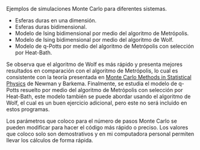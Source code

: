 Ejemplos de simulaciones Monte Carlo para diferentes sistemas.

- Esferas duras en una dimensión.
- Esferas duras bidimensional.
- Modelo de Ising bidimensional por medio del algoritmo de Metrópolis.
- Modelo de Ising bidimensional por medio del algoritmo de Wolf.
- Modelo de q-Potts por medio del algoritmo de Metrópolis con selección por Heat-Bath.

Se observa que el algoritmo de Wolf es más rápido y presenta mejores resultados en comparación con el algoritmo de Metrópolis, lo cual es consistente con la teoría presentada en [Monte Carlo Methods in Statistical Physics](http://itf.fys.kuleuven.be/~fpspXIII/material/Barkema_FPSPXIII.pdf) de Newman y Barkema. Finalmente, se estudia el modelo de q-Potts resuelto por medio del algoritmo de Metrópolis con selección por Heat-Bath, este modelo también se puede abordar usando el algoritmo de Wolf, el cual es un buen ejercicio adicional, pero este no será incluido en estos programas.

Los parámetros que coloco para el número de pasos Monte Carlo se pueden modificar para hacer el código más rápido o preciso. Los valores que coloco solo son demostrativos y en mi computadora personal permiten llevar los cálculos de forma rápida.